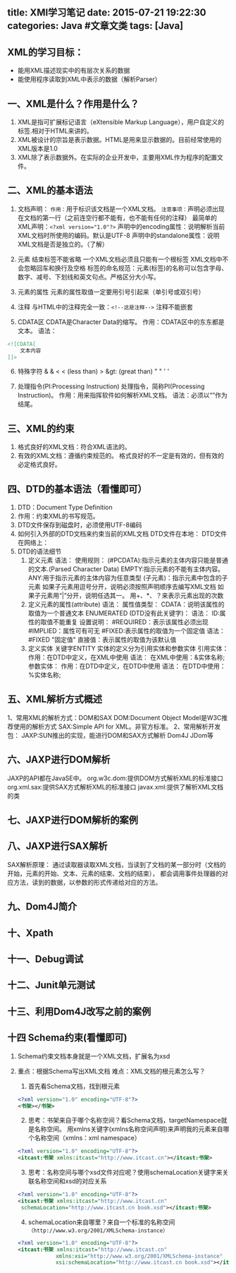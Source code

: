 title: XMl学习笔记
date: 2015-07-21 19:22:30
categories: Java #文章文类
tags: [Java]
---

## XML的学习目标：
* 能用XML描述现实中的有层次关系的数据
* 能使用程序读取到XML中表示的数据（解析Parser）

## 一、XML是什么？作用是什么？
1. XML是指可扩展标记语言（eXtensible Markup Language），用户自定义的标签.相对于HTML来讲的。
2. XML被设计的宗旨是表示数据。HTML是用来显示数据的。目前经常使用的XML版本是1.0
3. XML除了表示数据外。在实际的企业开发中，主要用XML作为程序的配置文件。

## 二、XML的基本语法
1. 文档声明：
``作用：``用于标识该文档是一个XML文档。
``注意事项：``声明必须出现在文档的第一行（之前连空行都不能有，也不能有任何的注释）
    最简单的XML声明：``<?xml version="1.0"?>``
    声明中的encoding属性：说明解析当前XML文档时所使用的编码。默认是UTF-8
    声明中的standalone属性：说明XML文档是否是独立的。（了解）
    <!--more-->


2. 元素
 结束标签不能省略
 一个XML文档必须且只能有一个根标签
 XML文档中不会忽略回车和换行及空格
 标签的命名规范：元素(标签)的名称可以包含字母、数字、减号、下划线和英文句点。严格区分大小写。

3. 元素的属性
元素的属性取值一定要用引号引起来（单引号或双引号）

4. 注释
与HTML中的注释完全一致：``<!--这是注释-->``
注释不能嵌套

5. CDATA区
CDATA是Character Data的缩写。
作用：CDATA区中的东东都是文本。
语法：
```xml
<![CDATA[
    文本内容
]]>
```
6. 特殊字符
        &		&amp;
        <		&lt;    (less than)
        >		&gt:	(great than)
        "		&quot;
        '		&apos;

7. 处理指令(PI:Processing Instruction)
处理指令，简称PI(Processing Instruction)。
作用：用来指挥软件如何解析XML文档。
语法：必须以“<?”作为开头，以“?>”作为结尾。

## 三、XML的约束
1. 格式良好的XML文档：符合XML语法的。
2. 有效的XML文档：遵循约束规范的。
格式良好的不一定是有效的，但有效的必定格式良好。

## 四、DTD的基本语法（看懂即可）
1. DTD：Document Type Definition
2. 作用：约束XML的书写规范。
3. DTD文件保存到磁盘时，必须使用UTF-8编码
4. 如何引入外部的DTD文档来约束当前的XML文档
DTD文件在本地：<!DOCTYPE 根元素名称 SYSTEM "DTD文件的路径">
DTD文件在网络上：<!DOCTYPE 根元素名称 PUBLIC "DTD名称" "DTD的路径URL">
5. DTD的语法细节
    1. 定义元素
		语法：<!ELEMENT 元素名称 使用规则>
		使用规则：
			(#PCDATA):指示元素的主体内容只能是普通的文本.(Parsed Character Data)
			EMPTY:指示元素的不能有主体内容。
			ANY:用于指示元素的主体内容为任意类型
			(子元素)：指示元素中包含的子元素
					如果子元素用逗号分开，说明必须按照声明顺序去编写XML文档
					如果子元素用“|”分开，说明任选其一。
					用+、*、？来表示元素出现的次数
	2. 定义元素的属性(attribute)
		语法：<!ATTLIST 哪个元素的属性
            属性名1 属性值类型 设置说明
            属性名2 属性值类型 设置说明>
        属性值类型：
            CDATA：说明该属性的取值为一个普通文本
            ENUMERATED (DTD没有此关键字)：
                语法：<!ATTLIST 元素名称 (值1|值2) "值1">
            ID:属性的取值不能重复
        设置说明：
            #REQUIRED：表示该属性必须出现
            #IMPLIED：属性可有可无
            #FIXED:表示属性的取值为一个固定值 语法：#FIXED "固定值"
            直接值：表示属性的取值为该默认值
	3. 定义实体
		关键字ENTITY
		实体的定义分为引用实体和参数实体
		引用实体：
            作用：在DTD中定义，在XML中使用
            语法：<!ENTITY 实体名称 "实体内容">
            在XML中使用：&实体名称;
		参数实体：
			作用：在DTD中定义，在DTD中使用
			语法：<!ENTITY % 实体名称 "实体内容">
			在DTD中使用：%实体名称;


## 五、XML解析方式概述
1、常用XML的解析方式：DOM和SAX
DOM:Document Object Model是W3C推荐使用的解析方式
SAX:Simple API for XML。非官方标准。
2、常用解析开发包：
JAXP:SUN推出的实现，能进行DOM和SAX方式解析
Dom4J
JDom等

## 六、JAXP进行DOM解析
JAXP的API都在JavaSE中。
org.w3c.dom:提供DOM方式解析XML的标准接口
org.xml.sax:提供SAX方式解析XML的标准接口
javax.xml:提供了解析XML文档的类

## 七、JAXP进行DOM解析的案例

## 八、JAXP进行SAX解析
SAX解析原理：
通过读取器读取XML文档，当读到了文档的某一部分时（文档的开始，元素的开始、文本、元素的结束、文档的结束），
都会调用事件处理器的对应方法，读到的数据，以参数的形式传递给对应的方法。

## 九、Dom4J简介

## 十、Xpath

## 十一、Debug调试

## 十二、Junit单元测试

## 十三、利用Dom4J改写之前的案例

##  十四 Schema约束(看懂即可)
1. Schema约束文档本身就是一个XML文档，扩展名为xsd
2. 重点：根据Schema写出XML文档
难点：XML文档的根元素怎么写？
    1. 首先看Schema文档，找到根元素
    ```xml
    <?xml version="1.0" encoding="UTF-8"?>
    <书架></书架>
    ```

    2. 思考：书架来自于哪个名称空间？看Schema文档，targetNamespace就是名称空间。
    用xmlns关键字(xmlns名称空间声明)来声明我的元素来自哪个名称空间（xmlns：xml namespace）
    ```xml
    <?xml version="1.0" encoding="UTF-8"?>
    <itcast:书架 xmlns:itcast="http://www.itcast.cn"></itcast:书架>

    ```

    3. 思考：名称空间与哪个xsd文件对应呢？使用schemaLocation关键字来关联名称空间和xsd的对应关系
    ```xml
    <?xml version="1.0" encoding="UTF-8"?>
    <itcast:书架 xmlns:itcast="http://www.itcast.cn"
     schemaLocation="http://www.itcast.cn book.xsd"></itcast:书架>
    ```

    4. schemaLocation来自哪里？来自一个标准的名称空间``（http://www.w3.org/2001/XMLSchema-instance）``
    ```xml
    <?xml version="1.0" encoding="UTF-8"?>
    <itcast:书架 xmlns:itcast="http://www.itcast.cn"
                xmlns:xsi="http://www.w3.org/2001/XMLSchema-instance"
                xsi:schemaLocation="http://www.itcast.cn book.xsd"></itcast:书架>
    ```



